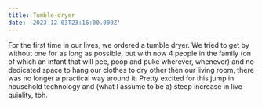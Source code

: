 ```yaml
---
title: Tumble-dryer
date: '2023-12-03T23:16:00.000Z'
---
```


For the first time in our lives, we ordered a tumble dryer. We tried to get by without one for as long as possible, but with now 4 people in the family (on of which an infant that will pee, poop and puke wherever, whenever) and no dedicated space to hang our clothes to dry other then our living room, there was no longer a practical way around it. Pretty excited for this jump in household technology and (what I assume to be a) steep increase in live quiality, tbh.
